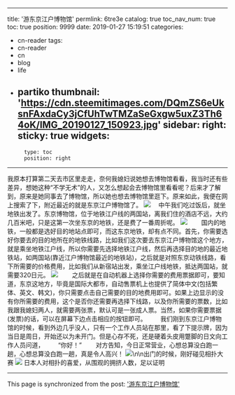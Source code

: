 
---
title: '游东京江户博物馆'
permlink: 6tre3e
catalog: true
toc_nav_num: true
toc: true
position: 9999
date: 2019-01-27 15:19:51
categories:
- cn-reader
tags:
- cn-reader
- cn
- blog
- life
- partiko
thumbnail: 'https://cdn.steemitimages.com/DQmZS6eUksnFAxdaCy3jCfUhTwTMZaSeGxgw5uxZ3Th64oK/IMG_20190127_150923.jpg'
sidebar:
    right:
        sticky: true
widgets:
    -
        type: toc
        position: right
---


我原本打算第二天去市区里走走，奈何我媳妇说她想去博物馆看看，我当时还有些差异，想她这种“不学无术”的人，又怎么想起会去博物馆里看看呢？后来才了解到，原来是她同事去了博物馆，所以她也想去博物馆里逛下。原来如此，我便在网上搜索了下，附近最近的就是东京江户博物馆了。
![](https://cdn.steemitimages.com/DQmZS6eUksnFAxdaCy3jCfUhTwTMZaSeGxgw5uxZ3Th64oK/IMG_20190127_150923.jpg)
　中午我们吃过饭后，就坐地铁出发了。东京博物馆，位于地铁江户线的两国站，离我们住的酒店不远，大约几百米吧，只是这第一次坐东京的地铁，还是费了一番周折呢。
![](https://cdn.steemitimages.com/DQmd95uhibm9qoP2RVWBFk897ZbbRMe4jqHNTMjQn5rARQn/IMG_20190127_134558.jpg)
　　国内的地铁，一般都是选好目的地站点即可，而这东京地铁，却有点不同。首先，你需要选好你要去的目的地所在的地铁线路，比如我们这次要去东京江户博物馆这个地方，就是乘坐地铁江户线，所以你需要先选择地铁江户线，然后再选择目的地的最近地铁站，如两国站(靠近江户博物馆最近的地铁站)，之后就是对照东京动铁线路，看下所需要的价格费用，比如我们从新宿站出发，乘坐江户线地铁，抵达两国站，就需要320日元。
![](https://cdn.steemitimages.com/DQmTqzgXnBRfwNznpnYnLpkbrYAJWL63QTjXAY15oEgGfuv/IMG78.jpeg)
　　之后就是在自动机器上选择你需要的费用票据即可，要知道，东京这地方，毕竟是国际大都市，自动售票机上也提供了简体中文(包括繁体、英文、韩文)，你只需要点击自己需要的目的地费用即可。如果上边显示的没有你所需要的费用，这个是否你还需要再选择下线路，以及你所需要的票数，比如我跟我媳妇两人，就需要两张票，默认可是一张成人票。当然，如果你需要票据(发票)的话，可以在屏幕下边点击相应的按钮即可。
　　我们刚到东京江户博物馆的时候，看到外边几乎没人，只有一个工作人员站在那里，看了下提示牌，因为当日是周日，开始还以为未开门。但是心存不死，还是硬着头皮用蹩脚的日文向工作人员问道，
　　“你好！”
　　对方告知，今日正常营业，心想总算没白跑一趟，心想总算没白跑一趟，真是令人高兴！
![](https://cdn.steemitimages.com/DQmSudDE2Ens3X77Bpqypft4gS71Fstz54XKmytySvwnYJ7/IMG_20190127_151611.jpg)\n\n出门的时候，刚好碰见相扑大赛
![](https://cdn.steemitimages.com/DQmbwG5Hw5eUYe8hfY4aqwVbtgZ2iVbcx61bAY46nP4Nn2i/IMG_20190127_151328.jpg)
日本人对相扑的喜爱，从围观的拥挤人数，足以证明

- - -

This page is synchronized from the post: ['游东京江户博物馆'](https://steemit.com/@rivalhw/6tre3e)
